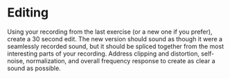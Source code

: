 # Editing

Using your recording from the last exercise (or a new one if you prefer), create a 30 second edit. The new version should sound as though it were a seamlessly recorded sound, but it should be spliced together from the most interesting parts of your recording. Address clipping and distortion, self-noise, normalization, and overall frequency response to create as clear a sound as possible.
